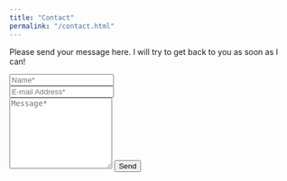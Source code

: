 ```yaml
---
title: "Contact"
permalink: "/contact.html"
---
```


<form action="https://formspree.io/f/yamamoto.mai88@gmail.com" method="POST">    
<p class="mb-4">Please send your message here. I will try to get back to you as soon as I can!</p>
<div class="form-group row">
<div class="col-md-6">
<input class="form-control" type="text" name="name" placeholder="Name*" required>
</div>
<div class="col-md-6">
<input class="form-control" type="email" name="_replyto" placeholder="E-mail Address*" required>
</div>
</div>
<textarea rows="8" class="form-control mb-3" name="message" placeholder="Message*" required></textarea>    
<input class="btn btn-success" type="submit" value="Send">
</form>
